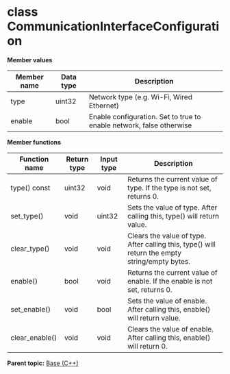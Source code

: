# class CommunicationInterfaceConfiguration

 **Member values** 

|Member name|Data type|Description|
|-----------|---------|-----------|
|type|uint32|Network type \(e.g. Wi-Fi, Wired Ethernet\)|
|enable|bool|Enable configuration. Set to true to enable network, false otherwise|

 **Member functions** 

|Function name|Return type|Input type|Description|
|-------------|-----------|----------|-----------|
|type\(\) const|uint32|void|Returns the current value of type. If the type is not set, returns 0.|
|set\_type\(\)|void|uint32|Sets the value of type. After calling this, type\(\) will return value.|
|clear\_type\(\)|void|void|Clears the value of type. After calling this, type\(\) will return the empty string/empty bytes.|
|enable\(\)|bool|void|Returns the current value of enable. If the enable is not set, returns 0.|
|set\_enable\(\)|void|bool|Sets the value of enable. After calling this, enable\(\) will return value.|
|clear\_enable\(\)|void|void|Clears the value of enable. After calling this, enable\(\) will return 0.|

**Parent topic:** [Base \(C++\)](../../summary_pages/Base.md)

